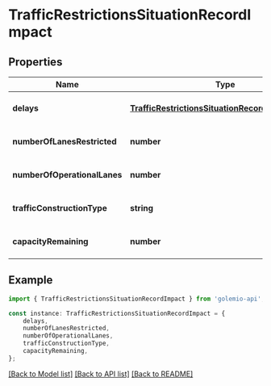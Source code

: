 # TrafficRestrictionsSituationRecordImpact


## Properties

Name | Type | Description | Notes
------------ | ------------- | ------------- | -------------
**delays** | [**TrafficRestrictionsSituationRecordImpactDelays**](TrafficRestrictionsSituationRecordImpactDelays.md) |  | [optional] [default to undefined]
**numberOfLanesRestricted** | **number** |  | [optional] [default to undefined]
**numberOfOperationalLanes** | **number** |  | [optional] [default to undefined]
**trafficConstructionType** | **string** |  | [optional] [default to undefined]
**capacityRemaining** | **number** |  | [optional] [default to undefined]

## Example

```typescript
import { TrafficRestrictionsSituationRecordImpact } from 'golemio-api';

const instance: TrafficRestrictionsSituationRecordImpact = {
    delays,
    numberOfLanesRestricted,
    numberOfOperationalLanes,
    trafficConstructionType,
    capacityRemaining,
};
```

[[Back to Model list]](../README.md#documentation-for-models) [[Back to API list]](../README.md#documentation-for-api-endpoints) [[Back to README]](../README.md)
